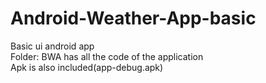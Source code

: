 # Android-Weather-App-basic
 Basic ui android app <br>
 Folder: BWA has all the code of the application <br>
 Apk is also included(app-debug.apk) <br>
